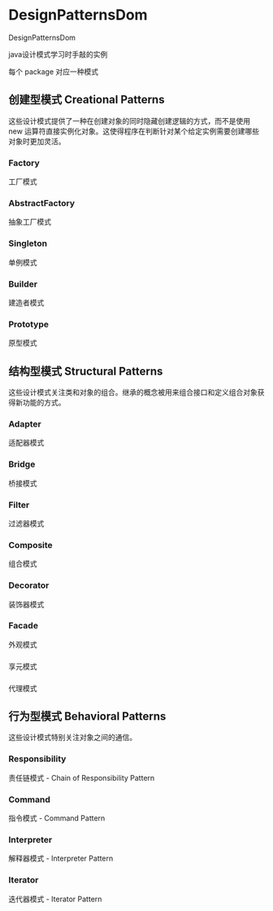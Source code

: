 # DesignPatternsDom
DesignPatternsDom

java设计模式学习时手敲的实例

每个 package 对应一种模式
## 	创建型模式 Creational Patterns
这些设计模式提供了一种在创建对象的同时隐藏创建逻辑的方式，而不是使用 new 运算符直接实例化对象。这使得程序在判断针对某个给定实例需要创建哪些对象时更加灵活。
### Factory
工厂模式 
### AbstractFactory
抽象工厂模式
### Singleton
单例模式
### Builder
建造者模式
### Prototype
原型模式
## 	结构型模式 Structural Patterns
这些设计模式关注类和对象的组合。继承的概念被用来组合接口和定义组合对象获得新功能的方式。
### Adapter 
适配器模式
### Bridge
桥接模式
### Filter 
过滤器模式
### Composite
组合模式
### Decorator
装饰器模式
### Facade
外观模式
### 
享元模式
###
代理模式

## 	行为型模式 Behavioral Patterns
这些设计模式特别关注对象之间的通信。
### Responsibility
责任链模式 - Chain of Responsibility Pattern
### Command
指令模式 - Command Pattern
### Interpreter 
解释器模式 - Interpreter Pattern 
### Iterator
迭代器模式 - Iterator Pattern 